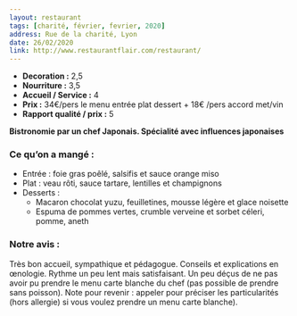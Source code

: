 ```yaml
---
layout: restaurant
tags: [charité, février, fevrier, 2020]
address: Rue de la charité, Lyon
date: 26/02/2020
link: http://www.restaurantflair.com/restaurant/
---
```


* **Decoration :** 2,5
* **Nourriture :** 3,5
* **Accueil / Service :** 4
* **Prix :** 34€/pers le menu entrée plat dessert + 18€ /pers accord met/vin 
* **Rapport qualité / prix :** 5

**Bistronomie par un chef Japonais. Spécialité avec influences japonaises**

### Ce qu’on a mangé : 
  * Entrée : foie gras poêlé, salsifis et sauce orange miso
  * Plat : veau rôti, sauce tartare, lentilles et champignons 
  * Desserts :
    * Macaron chocolat yuzu, feuilletines, mousse légère et glace noisette 
    * Espuma de pommes vertes, crumble verveine et sorbet céleri, pomme, aneth

### Notre avis : 
Très bon accueil, sympathique et pédagogue. Conseils et explications en œnologie. Rythme un peu lent mais satisfaisant. 
Un peu déçus de ne pas avoir pu prendre le menu carte blanche du chef (pas possible de prendre sans poisson). Note pour revenir : appeler pour préciser les particularités (hors allergie) si vous voulez prendre un menu carte blanche). 


